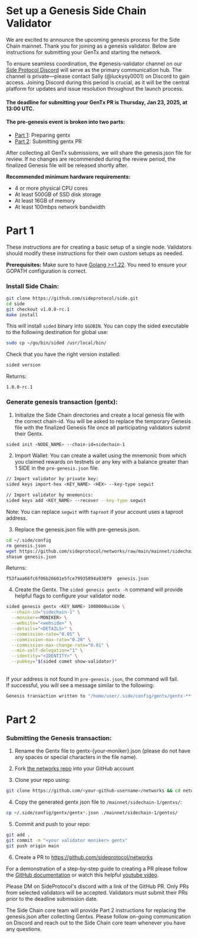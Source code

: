 # Set up a Genesis Side Chain Validator

We are excited to announce the upcoming genesis process for the Side Chain mainnet. Thank you for joining as a genesis validator. Below are instructions for submitting your GenTx and starting the network.

To ensure seamless coordination, the #genesis-validator channel on our [Side Protocol Discord](https://discord.gg/sideprotocol) will serve as the primary communication hub. The channel is private—please contact Sally (@luckysy0001) on Discord to gain access. Joining Discord during this period is crucial, as it will be the central platform for updates and issue resolution throughout the launch process.

#### The deadline for submitting your GenTx PR is Thursday, Jan 23, 2025, at 13:00 UTC.

#### The pre-genesis event is broken into two parts:

-   [Part 1](/mainnet/sidechain-1/genesis_validators.md#part-1): Preparing gentx
-   [Part 2](/mainnet/sidechain-1/genesis_validators.md#part-2): Submitting gentx PR

After collecting all GenTx submissions, we will share the genesis.json file for review. If no changes are recommended during the review period, the finalized Genesis file will be released shortly after.

**Recommended minimum hardware requirements:**

-   4 or more physical CPU cores
-   At least 500GB of SSD disk storage
-   At least 16GB of memory
-   At least 100mbps network bandwidth


# Part 1 

These instructions are for creating a basic setup of a single node. Validators should modify these instructions for their own custom setups as needed.

**Prerequisites:** Make sure to have [Golang >=1.22](https://golang.org/). You need to ensure your GOPATH configuration is correct.

### Install Side Chain:

```sh
git clone https://github.com/sideprotocol/side.git
cd side
git checkout v1.0.0-rc.1
make install
```

This will install `sided` binary into `$GOBIN`. 
You can copy the sided executable to the following destination for global use:
```sh
sudo cp ~/go/bin/sided /usr/local/bin/
```

Check that you have the right version installed:
```sh
sided version
```
Returns:
```
1.0.0-rc.1
```

### Generate genesis transaction (gentx):

1. Initialize the Side Chain directories and create a local genesis file with the correct chain-id. You will be asked to replace the temporary Genesis file with the finalized Genesis file once all participating validators submit their Gentx.

```sh
sided init <NODE_NAME> --chain-id=sidechain-1
```

2. Import Wallet:
You can create a wallet using the mnemonic from which you claimed rewards on testnets or any key with a balance greater than 1 SIDE in the `pre-genesis.json` file.

```sh
// Import validator by private key:
sided keys import-hex <KEY_NAME> <HEX> --key-type segwit
```

```sh
// Import validator by mnemonics:
sided keys add <KEY_NAME> --recover --key-type segwit
```

Note: You can replace `segwit` with `taproot` if your account uses a taproot address.

3. Replace the genesis.json file with pre-genesis.json.

```sh
cd ~/.side/config
rm genesis.json 
wget https://github.com/sideprotocol/networks/raw/main/mainnet/sidechain-1/pre-genesis.json -O genesis.json
shasum genesis.json
```
Returns:
```
f53faaa66fc6f06b26601e5fce79935894a930f9  genesis.json
```

4. Create the Gentx. 
The `sided genesis gentx -h` command will provide helpful flags to configure your validator node. 

```sh
sided genesis gentx <KEY_NAME> 1000000uside \
  --chain-id="sidechain-1" \
  --moniker=<MONIKER> \
  --website="<webside>" \
  --details="<DETAILS>" \
  --commission-rate="0.05" \
  --commission-max-rate="0.20" \
  --commission-max-change-rate="0.01" \
  --min-self-delegation="1" \
  --identity="<IDENTITY>" \
  --pubkey="$(sided comet show-validator)"
```

<br>If your address is not found in `pre-genesis.json`, the command will fail.
<br>If successful, you will see a message similar to the following:

```bash
Genesis transaction written to "/home/user/.side/config/gentx/gentx-******.json"
```

# Part 2

### Submitting the Genesis transaction:

1. Rename the Gentx file to gentx-{your-moniker}.json (please do not have any spaces or special characters in the file name).

2. Fork [the networks repo](https://github.com/sideprotocol/networks/) into your GitHub account

3. Clone your repo using:

```bash
git clone https://github.com/<your-github-username>/networks && cd networks
```

4. Copy the generated gentx json file to `/mainnet/sidechain-1/gentxs/`:

```bash
cp ~/.side/config/gentx/gentx*.json ./mainnet/sidechain-1/gentxs/
```

5. Commit and push to your repo:

```bash
git add .
git commit -m "<your validator moniker> gentx"
git push origin main
```

6. Create a PR to https://github.com/sideprotocol/networks

For a demonstration of a step-by-step guide to creating a PR please follow the [GitHub documentation](https://docs.github.com/en/pull-requests/collaborating-with-pull-requests/proposing-changes-to-your-work-with-pull-requests/creating-a-pull-request-from-a-fork) or watch this helpful [youtube video](https://www.youtube.com/watch?v=a_FLqX3vGR4).

Please DM on SideProtocol's discord with a link of the GitHub PR. Only PRs from selected validators will be accepted. Validators must submit their PRs prior to the deadline submission date.

The Side Chain core team will provide Part 2 instructions for replacing the genesis.json after collecting Gentxs. Please follow on-going communication on Discord and reach out to the Side Chain core team whenever you have any questions.
